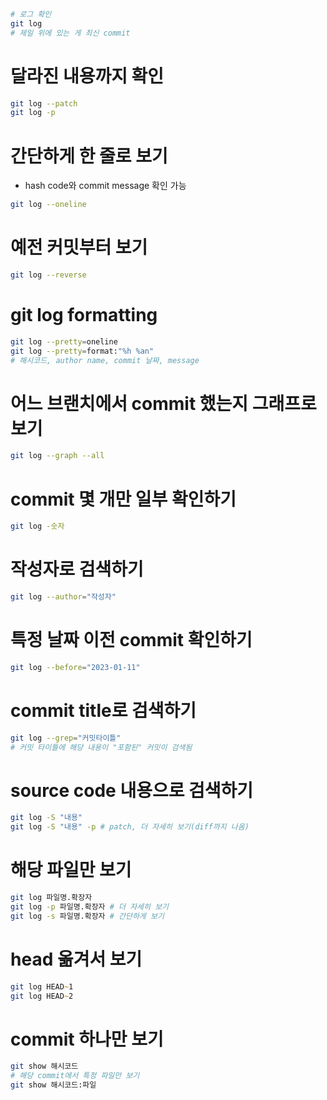 ```zsh
# 로그 확인
git log
# 제일 위에 있는 게 최신 commit
```

# 달라진 내용까지 확인

```zsh
git log --patch
git log -p
```

# 간단하게 한 줄로 보기

- hash code와 commit message 확인 가능

```zsh
git log --oneline
```

# 예전 커밋부터 보기

```zsh
git log --reverse
```

# git log formatting

```zsh
git log --pretty=oneline
git log --pretty=format:"%h %an"
# 해시코드, author name, commit 날짜, message
```

# 어느 브랜치에서 commit 했는지 그래프로 보기

```zsh
git log --graph --all
```

# commit 몇 개만 일부 확인하기

```zsh
git log -숫자
```

# 작성자로 검색하기

```zsh
git log --author="작성자"
```

# 특정 날짜 이전 commit 확인하기

```zsh
git log --before="2023-01-11"
```

# commit title로 검색하기

```zsh
git log --grep="커밋타이틀"
# 커밋 타이틀에 해당 내용이 "포함된" 커밋이 검색됨
```

# source code 내용으로 검색하기

```zsh
git log -S "내용"
git log -S "내용" -p # patch, 더 자세히 보기(diff까지 나옴)
```

# 해당 파일만 보기

```zsh
git log 파일명.확장자
git log -p 파일명.확장자 # 더 자세히 보기
git log -s 파일명.확장자 # 간단하게 보기
```

# head 옮겨서 보기

```zsh
git log HEAD~1
git log HEAD~2
```

# commit 하나만 보기

```zsh
git show 해시코드
# 해당 commit에서 특정 파일만 보기
git show 해시코드:파일
```
